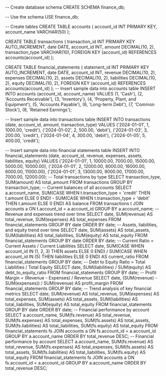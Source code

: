 -- Create database schema
CREATE SCHEMA finance_db;

-- Use the schema
USE finance_db;

-- Create tables
CREATE TABLE accounts (
    account_id INT PRIMARY KEY,
    account_name VARCHAR(50)
);

CREATE TABLE transactions (
    transaction_id INT PRIMARY KEY AUTO_INCREMENT,
    date DATE,
    account_id INT,
    amount DECIMAL(10, 2),
    transaction_type VARCHAR(10),
    FOREIGN KEY (account_id) REFERENCES accounts(account_id)
);

CREATE TABLE financial_statements (
    statement_id INT PRIMARY KEY AUTO_INCREMENT,
    date DATE,
    account_id INT,
    revenue DECIMAL(10, 2),
    expenses DECIMAL(10, 2),
    assets DECIMAL(10, 2),
    liabilities DECIMAL(10, 2),
    equity DECIMAL(10, 2),
    FOREIGN KEY (account_id) REFERENCES accounts(account_id)
);
-- Insert sample data into accounts table
INSERT INTO accounts (account_id, account_name) VALUES
(1, 'Cash'),
(2, 'Accounts Receivable'),
(3, 'Inventory'),
(4, 'Property, Plant, and Equipment'),
(5, 'Accounts Payable'),
(6, 'Long-term Debt'),
(7, 'Common Stock'),
(8, 'Retained Earnings');

-- Insert sample data into transactions table
INSERT INTO transactions (date, account_id, amount, transaction_type) VALUES
('2024-01-01', 1, 1000.00, 'credit'),
('2024-01-02', 2, 500.00, 'debit'),
('2024-01-03', 3, 200.00, 'credit'),
('2024-01-04', 4, 300.00, 'debit'),
('2024-01-05', 5, 400.00, 'credit');

-- Insert sample data into financial statements table
INSERT INTO financial_statements (date, account_id, revenue, expenses, assets, liabilities, equity) VALUES
('2024-01-01', 1, 10000.00, 7000.00, 15000.00, 5000.00, 10000.00),
('2024-01-01', 2, 12000.00, 8000.00, 16000.00, 6000.00, 11000.00),
('2024-01-01', 3, 13000.00, 9000.00, 17000.00, 7000.00, 12000.00);
-- Total transactions by type
SELECT
    transaction_type,
    SUM(amount) AS total_amount
FROM
    transactions
GROUP BY
    transaction_type;
-- Current balances of all accounts
SELECT
    a.account_name,
    SUM(CASE WHEN t.transaction_type = 'credit' THEN t.amount ELSE 0 END) - 
    SUM(CASE WHEN t.transaction_type = 'debit' THEN t.amount ELSE 0 END) AS balance
FROM
    transactions t
JOIN
    accounts a ON t.account_id = a.account_id
GROUP BY
    a.account_name;
-- Revenue and expenses trend over time
SELECT
    date,
    SUM(revenue) AS total_revenue,
    SUM(expenses) AS total_expenses
FROM
    financial_statements
GROUP BY
    date
ORDER BY
    date;
-- Assets, liabilities, and equity trend over time
SELECT
    date,
    SUM(assets) AS total_assets,
    SUM(liabilities) AS total_liabilities,
    SUM(equity) AS total_equity
FROM
    financial_statements
GROUP BY
    date
ORDER BY
    date;
-- Current Ratio = Current Assets / Current Liabilities
SELECT
    date,
    SUM(CASE WHEN account_id IN (1, 2, 3) THEN assets ELSE 0 END) / 
    SUM(CASE WHEN account_id IN (5) THEN liabilities ELSE 0 END) AS current_ratio
FROM
    financial_statements
GROUP BY
    date;
-- Debt to Equity Ratio = Total Liabilities / Total Equity
SELECT
    date,
    SUM(liabilities) / SUM(equity) AS debt_to_equity_ratio
FROM
    financial_statements
GROUP BY
    date;
-- Profit Margin = (Revenue - Expenses) / Revenue
SELECT
    date,
    (SUM(revenue) - SUM(expenses)) / SUM(revenue) AS profit_margin
FROM
    financial_statements
GROUP BY
    date;
-- Trend analysis of key financial metrics
SELECT
    date,
    SUM(revenue) AS total_revenue,
    SUM(expenses) AS total_expenses,
    SUM(assets) AS total_assets,
    SUM(liabilities) AS total_liabilities,
    SUM(equity) AS total_equity
FROM
    financial_statements
GROUP BY
    date
ORDER BY
    date;
-- Financial performance by account
SELECT
    a.account_name,
    SUM(fs.revenue) AS total_revenue,
    SUM(fs.expenses) AS total_expenses,
    SUM(fs.assets) AS total_assets,
    SUM(fs.liabilities) AS total_liabilities,
    SUM(fs.equity) AS total_equity
FROM
    financial_statements fs
JOIN
    accounts a ON fs.account_id = a.account_id
GROUP BY
    a.account_name
ORDER BY
    total_revenue DESC;
-- Financial performance by account
SELECT
    a.account_name,
    SUM(fs.revenue) AS total_revenue,
    SUM(fs.expenses) AS total_expenses,
    SUM(fs.assets) AS total_assets,
    SUM(fs.liabilities) AS total_liabilities,
    SUM(fs.equity) AS total_equity
FROM
    financial_statements fs
JOIN
    accounts a ON fs.account_id = a.account_id
GROUP BY
    a.account_name
ORDER BY
    total_revenue DESC;
